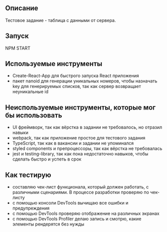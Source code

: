 ## Описание
Тестовое задание - таблица с данными от сервера.

## Запуск
NPM START

## Используемые инструменты
- Create-React-App для быстрого запуска React приложения
- пакет nanoid для генерации уникальных номеров, чтобы назначать key для генерируемых списков, так как сервер возвращает неуникальные id

## Неиспользуемые инструменты, которые мог бы использовать
- UI фреймворк, так как вёрстка в задании не требовалось, но отразил навыки
- webpack, так как приложение простое для тестового задания
- TypeScript, так как в вакансии и задании не упоминался
- styled components и препроцессоры, так как вёрстка не требовалась
- jest и testing-library, так как пока недостаточно навыков, чтобы сделать быстро и успеть в срок

## Как тестирую
- составляю чек-лист функционала, который должен работать, с различными сценариями. В процессе разработки проверяю по чек-листу
- с помощью консоли DevTools вычищаю все ошибки и предупреждения
- с помощью DevTools проверяю отображение на различных экранах
- с помощью DevTools Profiler делаю запись и смотрю, какие элементы рендерятся без нужды
